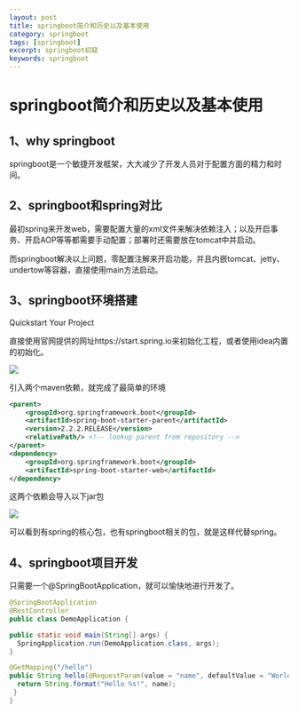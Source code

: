 ```yaml
---
layout: post
title: springboot简介和历史以及基本使用
category: springboot
tags: [springboot]
excerpt: springboot初窥
keywords: springboot
---
```


# springboot简介和历史以及基本使用

## 1、why springboot

springboot是一个敏捷开发框架，大大减少了开发人员对于配置方面的精力和时间。

## 2、springboot和spring对比

最初spring来开发web，需要配置大量的xml文件来解决依赖注入；以及开启事务、开启AOP等等都需要手动配置；部署时还需要放在tomcat中并启动。

而springboot解决以上问题，零配置注解来开启功能，并且内嵌tomcat、jetty、undertow等容器，直接使用main方法启动。

## 3、springboot环境搭建

Quickstart Your Project

直接使用官网提供的网址https://start.spring.io来初始化工程，或者使用idea内置的初始化。

![](https://pinapple.gitee.io/assets/images/2020/springboot/image-springinit.png)

引入两个maven依赖，就完成了最简单的环境

```xml
<parent>
    <groupId>org.springframework.boot</groupId>
    <artifactId>spring-boot-starter-parent</artifactId>
    <version>2.2.2.RELEASE</version>
    <relativePath/> <!-- lookup parent from repository -->
</parent>
<dependency>
    <groupId>org.springframework.boot</groupId>
    <artifactId>spring-boot-starter-web</artifactId>
</dependency>
```

这两个依赖会导入以下jar包

![](https://pinapple.gitee.io/assets/images/2020/springboot/image-jar.png)

可以看到有spring的核心包，也有springboot相关的包，就是这样代替spring。

## 4、springboot项目开发

只需要一个@SpringBootApplication，就可以愉快地进行开发了。

```java
@SpringBootApplication
@RestController
public class DemoApplication {

public static void main(String[] args) {
  SpringApplication.run(DemoApplication.class, args);
}

@GetMapping("/hello")
public String hello(@RequestParam(value = "name", defaultValue = "World") String name) {
  return String.format("Hello %s!", name);
 }
}
```

